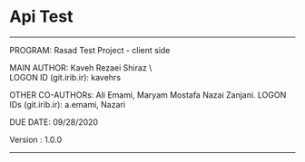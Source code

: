 # Api Test

****************************************************************

 PROGRAM:   Rasad Test Project - client side
 
 MAIN AUTHOR:    Kaveh Rezaei Shiraz \\\
    LOGON ID (git.irib.ir):    kavehrs
 
 OTHER CO-AUTHORs:    Ali Emami,  Maryam Mostafa Nazai Zanjani.
    LOGON IDs (git.irib.ir):    a.emami, Nazari


 DUE DATE:  09/28/2020
 
 Version : 1.0.0
 
 ****************************************************************
